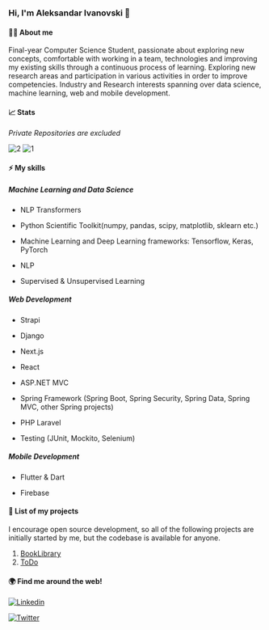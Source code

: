 ### Hi, I'm Aleksandar Ivanovski :wave:

#### 🧑‍💻 About me



Final-year Computer Science Student, passionate about exploring new concepts, comfortable with working in a team, technologies and improving my existing skills through a continuous process of learning. Exploring new research areas and participation in various activities in order to improve competencies. Industry and Research interests spanning over data science, machine learning, web and mobile development.



#### 📈 Stats

_Private Repositories are excluded_

![2](https://github-readme-stats.vercel.app/api?username=Aleksandar1932&layout=compact)
![1](https://github-readme-stats.vercel.app/api/top-langs/?username=Aleksandar1932&layout=compact)



#### ⚡ My skills

##### Machine Learning and Data Science

- NLP Transformers 

- Python Scientific Toolkit(numpy, pandas, scipy, matplotlib, sklearn etc.) 

- Machine Learning and Deep Learning frameworks: Tensorflow, Keras, PyTorch   

- NLP

- Supervised & Unsupervised Learning

##### Web Development

- Strapi

- Django 

- Next.js 

- React

- ASP.NET MVC 

- Spring Framework (Spring Boot, Spring Security, Spring Data, Spring MVC, other Spring projects)

- PHP Laravel

- Testing (JUnit, Mockito, Selenium)

##### Mobile Development

- Flutter & Dart 

- Firebase


#### 🚀 List of my projects

I encourage open source development, so all of the following projects are initially started by me, but the codebase is available for anyone.

1. [BookLibrary](https://rebrand.ly/b1r8vm8)
2. [ToDo](https://github.com/Aleksandar1932/todo-app)

#### 🌍 Find me around the web!

<a href="https://www.linkedin.com/in/aleksandar1932/"> ![Linkedin](https://img.shields.io/badge/LinkedIn-0077B5?style=for-the-badge&logo=linkedin&logoColor=white)</a>

<a href="https://twitter.com/a_ivanovski19"> ![Twitter](https://img.shields.io/badge/Twitter-1DA1F2?style=for-the-badge&logo=twitter&logoColor=white)</a>
